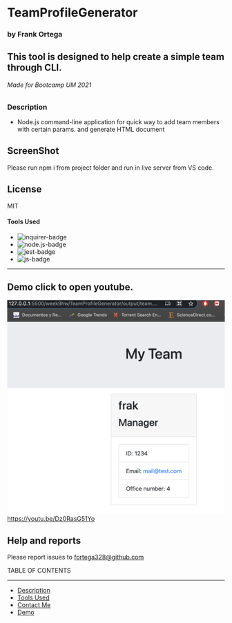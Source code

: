 # TeamProfileGenerator
### by Frank Ortega


## This tool is designed to help create a simple team through CLI.


###### Made for Bootcamp UM 2021
### Description
* Node.js command-line application for quick way to add team members with certain params. and generate HTML document

## ScreenShot

Please run npm i from project folder and run in live server from VS code. 

## License
MIT

#### Tools Used
* <img src='https://img.shields.io/badge/inquirer-orange' alt="inquirer-badge">
* <img src='https://img.shields.io/badge/node.js-green' alt="node.js-badge">
* <img src='https://img.shields.io/badge/jest-blue' alt="jest-badge">
* <img src='https://img.shields.io/badge/js-yellow' alt="js-badge">
__________________________________________________________

## Demo click to open youtube.
[![demo vid](src/teamProfile.png)](https://youtu.be/Dz0RasG51Yo)
https://youtu.be/Dz0RasG51Yo

## Help and reports
Please report issues to fortega328@github.com

TABLE OF CONTENTS 
__________________________________________________________
* [Description](#description)
* [Tools Used](#tools-used)
* [Contact Me](#contact-Me)
* [Demo](#demo)
